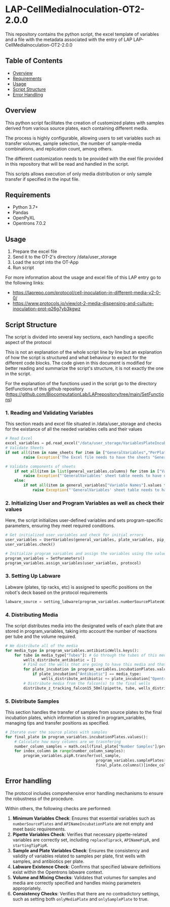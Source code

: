 # LAP-CellMediaInoculation-OT2-2.0.0

This repository contains the python script, the excel template of variables and a file with the metadata associated with the entry of LAP LAP-CellMediaInoculation-OT2-2.0.0

## Table of Contents

- [Overview](#overview)
- [Requirements](#requirements)
- [Usage](#usage)
- [Script Structure](#script-structurescript)
- [Error Handling](#error-handling)

## Overview

This python script facilitates the creation of customized plates with samples derived from various source plates, each containing different media.

The process is highly configurable, allowing users to set variables such as transfer volumes, sample selection, the number of sample-media combinations, and replication count, among others.

The different customization needs to be provided with the exel file provided in this repository that will be read and handled in the script.

This scripts allows execution of only media distribution or only sample transfer if specified in the input file.

## Requirements

 - Python 3.7+
 - Pandas
 - OpenPyXL
 - Opentrons 7.0.2

## Usage

1. Prepare the excel file
2. Send it to the OT-2's directory /data/user_storage
3. Load the script into the OT-App
4. Run script

For more information about the usage and excel file of this LAP entry go to the following links:
 - https://laprepo.com/protocol/cell-inoculation-in-different-media-v2-0-0/
 - https://www.protocols.io/view/ot-2-media-dispensing-and-culture-inoculation-prot-q26g7yb3kgwz

## Script Structure

The script is divided into several key sections, each handling a specific aspect of the protocol

This is not an explanation of the whole script line by line but an explanation of how the script is structured and what behaviour to expect for the different code blocks. The code  given in this document is modified for better reading and summarize the script's structure, it is not exactly the one in the script.

For the explanation of the functions used in the script go to the directory SetFunctions of this github repository (https://github.com/BiocomputationLab/LAPrepository/tree/main/SetFunctions)

### 1. Reading and Validating Variables
This section reads and excel file situated in /data/user_storage and checks for the existance of all the needed variables cells and their values

```python
# Read Excel
excel_variables = pd.read_excel("/data/user_storage/VariablesPlateIncubation.xlsx", sheet_name = None, engine = "openpyxl")
# Validate Sheets
if not all(item in name_sheets for item in ["GeneralVariables","PerPlateVariables","PipetteVariables"]):
		raise Exception('The Excel file needs to have the sheets "GeneralVariables","PerPlateVariables" and "PipetteVariables"\nThey must have those names')

# Validate components of sheets
	if not all(item in list(general_variables.columns) for item in ["Value", "Variable Names"]):
		raise Exception("'GeneralVariables' sheet table needs to have only 2 columns: 'Variable Names' and 'Value'")
	else:
		if not all(item in general_variables["Variable Names"].values for item in ['Name Source Plate', 'Number of Source Plates', 'Name Final Plate']):
			raise Exception("'GeneralVariables' sheet table needs to have 3 rows with the following names: 'Name Source Plate', 'Number of Source Plates', 'Name Final Plate'")
```

### 2. Initializing User and Program Variables as well as check their values

Here, the script initializes user-defined variables and sets program-specific parameters, ensuring they meet required conditions.

```python
# Get initialized user_variables and check for initial errors
user_variables = UserVariables(general_variables, plate_variables, pip_variables)
user_variables.check()

# Initialize program_variables and assign the variables using the values inside of user_variable
program_variables = SetParameters()
program_variables.assign_variables(user_variables, protocol)
```

### 3. Setting Up Labware

Labware (plates, tip racks, etc) is assigned to specific positions on the robot's deck based on the protocol requirements

```python
labware_source = setting_labware(program_variables.numberSourcePlatesWithSamples, user_variables.APINameSamplePlate, dict(zip(protocol.deck.keys(), protocol.deck.values())), protocol, label = labels_source_plate)
```

### 4. Distributing Media
The script distributes media into the designated wells of each plate that are stored in program_variables, taking into account the number of reactions per tube and the volume required.

```python
# We distribute all of the media
for media_type in program_variables.antibioticWells.keys():
    for tube in media_type["Tubes"]: # Go through the tubes of this media
        wells_distribute_antibiotic = []
        # Find out the wells that are going to have this media and that are going to be transferred from this source tube
        for plate_incubation in program_variables.incubationPlates.values():
            if plate_incubation["Antibiotic"] == media_type:
                wells_distribute_antibiotic += plate_incubation["Opentrons Place"].wells()[:number_reactions_tube]
        # Distribute media from the falcon(s) to the final wells 
        distribute_z_tracking_falcon15_50ml(pipette, tube, wells_distribute_antibiotic)
```

### 5. Distribute Samples
This section handles the transfer of samples from source plates to the final incubation plates, which information is stored in program_variables, managing tips and transfer positions as specified.

```python
# Iterate over the source plates with samples
for final_plate in program_variables.incubationPlates.values():
    # Calculate how many columns are we trasnfering
	number_column_samples = math.ceil(final_plate["Number Samples"]/program_variables.pipR.channels)
    for index_column in range(number_column_samples):
        program_variables.pipR.transfer(vol_sample,
                                        program_variables.samplePlates["Source Plate"].columns()[first_column_sample+index_column],
                                        final_plate.columns()[index_column])
```

## Error handling

The protocol includes comprehensive error handling mechanisms to ensure the robustness of the procedure.

Within others, the following checks are performed:

1. **Minimum Variables Check**: Ensures that essential variables such as `numberSourcePlates` and `APINameIncubationPlate` are not empty and meet basic requirements.
2. **Pipette Variables Check**: Verifies that necessary pipette-related variables are correctly set, including `replaceTiprack`, `APINamePipR`, and `startingTipPipR`.
3. **Sample and Plate Variables Check**: Ensures the consistency and validity of variables related to samples per plate, first wells with samples, and antibiotics per plate.
4. **Labware Existence Check**: Confirms that specified labware definitions exist within the Opentrons labware context.
5. **Volume and Mixing Checks**: Validates that volumes for samples and media are correctly specified and handles mixing parameters appropriately.
6. **Consistency Checks**: Verifies that there are no contradictory settings, such as setting both `onlyMediaPlate` and `onlySamplePlate` to true.
